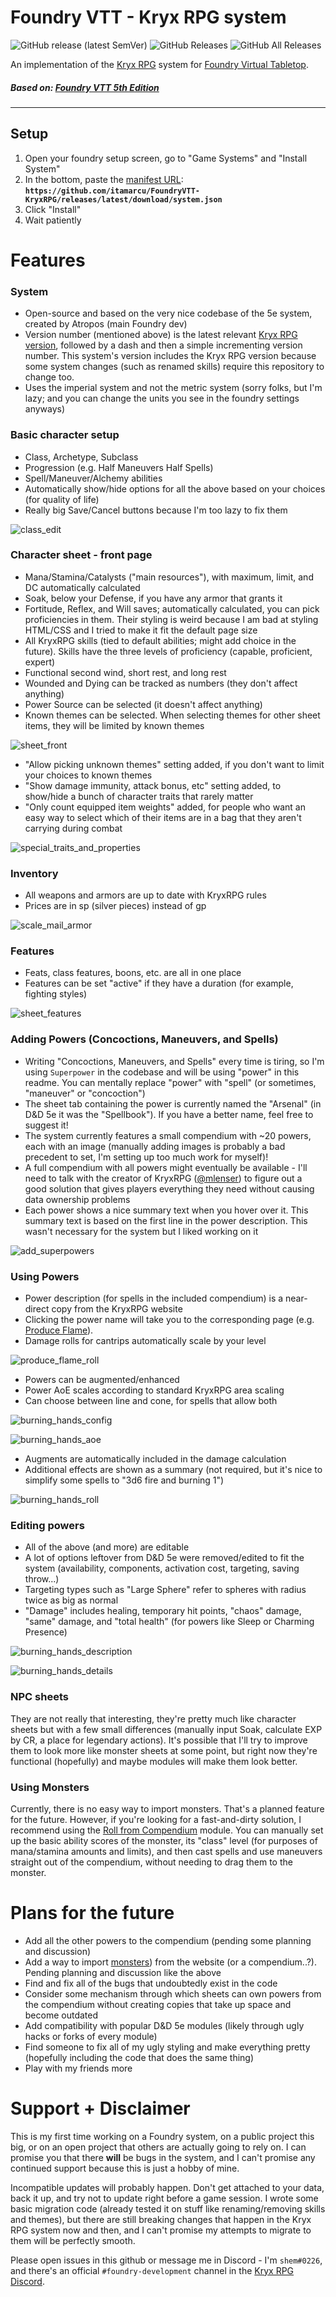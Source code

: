# Foundry VTT - Kryx RPG system

![GitHub release (latest SemVer)](https://img.shields.io/github/v/release/itamarcu/FoundryVTT-KryxRPG?style=for-the-badge) 
![GitHub Releases](https://img.shields.io/github/downloads/itamarcu/FoundryVTT-KryxRPG/latest/total?style=for-the-badge) 
![GitHub All Releases](https://img.shields.io/github/downloads/itamarcu/FoundryVTT-KryxRPG/total?style=for-the-badge&label=Downloads+total)  

An implementation of the [Kryx RPG](https://www.kryxrpg.com/) system for [Foundry Virtual Tabletop](http://foundryvtt.com).

##### Based on: [Foundry VTT 5th Edition](https://gitlab.com/foundrynet/dnd5e)

---

## Setup

1. Open your foundry setup screen, go to "Game Systems" and "Install System"
2. In the bottom, paste the [manifest URL](https://github.com/itamarcu/FoundryVTT-KryxRPG/releases/latest/download/system.json): **`https://github.com/itamarcu/FoundryVTT-KryxRPG/releases/latest/download/system.json`**
3. Click "Install"
4. Wait patiently

# Features

### System

- Open-source and based on the very nice codebase of the 5e system, created by Atropos (main Foundry dev)
- Version number (mentioned above) is the latest relevant [Kryx RPG version](https://www.kryxrpg.com/changelog/2020), followed by a dash and then a simple incrementing version number. This system's version includes the Kryx RPG version because some system changes (such as renamed skills) require this repository to change too.
- Uses the imperial system and not the metric system (sorry folks, but I'm lazy; and you can change the units you see in the foundry settings anyways)

### Basic character setup
- Class, Archetype, Subclass
- Progression (e.g. Half Maneuvers Half Spells)
- Spell/Maneuver/Alchemy abilities
- Automatically show/hide options for all the above based on your choices (for quality of life)
- Really big Save/Cancel buttons because I'm too lazy to fix them

![class_edit](metadata/class_edit.gif)


### Character sheet - front page

- Mana/Stamina/Catalysts ("main resources"), with maximum, limit, and DC automatically calculated
- Soak, below your Defense, if you have any armor that grants it
- Fortitude, Reflex, and Will saves; automatically calculated, you can pick proficiencies in them. Their styling is weird because I am bad at styling HTML/CSS and I tried to make it fit the default page size
- All KryxRPG skills (tied to default abilities; might add choice in the future). Skills have the three levels of proficiency (capable, proficient, expert)
- Functional second wind, short rest, and long rest
- Wounded and Dying can be tracked as numbers (they don't affect anything)
- Power Source can be selected (it doesn't affect anything)
- Known themes can be selected. When selecting themes for other sheet items, they will be limited by known themes

![sheet_front](metadata/sheet_front.png)

- "Allow picking unknown themes" setting added, if you don't want to limit your choices to known themes
- "Show damage immunity, attack bonus, etc" setting added, to show/hide a bunch of character traits that rarely matter
- "Only count equipped item weights" added, for people who want an easy way to select which of their items are in a bag that they aren't carrying during combat

![special_traits_and_properties](metadata/special_traits_and_properties.png)

### Inventory

- All weapons and armors are up to date with KryxRPG rules
- Prices are in sp (silver pieces) instead of gp

![scale_mail_armor](metadata/scale_mail_armor.png)

### Features

- Feats, class features, boons, etc. are all in one place
- Features can be set "active" if they have a duration (for example, fighting styles) 

![sheet_features](metadata/sheet_features.png)

### Adding Powers (Concoctions, Maneuvers, and Spells)

- Writing "Concoctions, Maneuvers, and Spells" every time is tiring, so I'm using `Superpower` in the codebase and will be using "power" in this readme. You can mentally replace "power" with "spell" (or sometimes, "maneuver" or "concoction")
- The sheet tab containing the power is currently named the "Arsenal" (in D&D 5e it was the "Spellbook"). If you have a better name, feel free to suggest it!  
- The system currently features a small compendium with ~20 powers, each with an image (manually adding images is probably a bad precedent to set, I'm setting up too much work for myself)!
- A full compendium with all powers might eventually be available - I'll need to talk with the creator of KryxRPG ([@mlenser](https://github.com/mlenser)) to figure out a good solution that gives players everything they need without causing data ownership problems
- Each power shows a nice summary text when you hover over it. This summary text is based on the first line in the power description. This wasn't necessary for the system but I liked working on it

![add_superpowers](metadata/add_superpowers.gif)

### Using Powers

- Power description (for spells in the included compendium) is a near-direct copy from the KryxRPG website
- Clicking the power name will take you to the corresponding page (e.g. [Produce Flame](https://www.kryxrpg.com/spells/produce-flame)).
- Damage rolls for cantrips automatically scale by your level

![produce_flame_roll](metadata/produce_flame_roll.png)

- Powers can be augmented/enhanced
- Power AoE scales according to standard KryxRPG area scaling
- Can choose between line and cone, for spells that allow both

![burning_hands_config](metadata/burning_hands_config.png)

![burning_hands_aoe](metadata/burning_hands_aoe.png)

- Augments are automatically included in the damage calculation
- Additional effects are shown as a summary (not required, but it's nice to simplify some spells to "3d6 fire and burning 1")

![burning_hands_roll](metadata/burning_hands_roll.png)

### Editing powers

- All of the above (and more) are editable
- A lot of options leftover from D&D 5e were removed/edited to fit the system (availability, components, activation cost, targeting, saving throw...)
- Targeting types such as "Large Sphere" refer to spheres with radius twice as big as normal
- "Damage" includes healing, temporary hit points, "chaos" damage, "same" damage, and "total health" (for powers like Sleep or Charming Presence)

![burning_hands_description](metadata/burning_hands_description.png)

![burning_hands_details](metadata/burning_hands_details.png)

### NPC sheets

They are not really that interesting, they're pretty much like character sheets but with a few small differences (manually input Soak, calculate EXP by CR, a place for legendary actions). It's possible that I'll try to improve them to look more like monster sheets at some point, but right now they're functional (hopefully) and maybe modules will make them look better.

### Using Monsters

Currently, there is no easy way to import monsters. That's a planned feature for the future.  However, if you're looking for a fast-and-dirty solution, I recommend using the [Roll from Compendium](https://github.com/itamarcu/roll-from-compendium) module.  You can manually set up the basic ability scores of the monster, its "class" level (for purposes of mana/stamina amounts and limits), and then cast spells and use maneuvers straight out of the compendium, without needing to drag them to the monster. 

# Plans for the future

- Add all the other powers to the compendium (pending some planning and discussion)
- Add a way to import [monsters](https://www.kryxrpg.com/monsters)) from the website (or a compendium..?). Pending planning and discussion like the above
- Find and fix all of the bugs that undoubtedly exist in the code
- Consider some mechanism through which sheets can own powers from the compendium without creating copies that take up space and become outdated
- Add compatibility with popular D&D 5e modules (likely through ugly hacks or forks of every module)
- Find someone to fix all of my ugly styling and make everything pretty (hopefully including the code that does the same thing)
- Play with my friends more

# Support + Disclaimer

This is my first time working on a Foundry system, on a public project this big, or on an open project that others are actually going to rely on. I can promise you that there **will** be bugs in the system, and I can't promise any continued support because this is just a hobby of mine.

Incompatible updates will probably happen. Don't get attached to your data, back it up, and try not to update right before a game session. I wrote some basic migration code (already tested it on stuff like renaming/removing skills and themes), but there are still breaking changes that happen in the Kryx RPG system now and then, and I can't promise my attempts to migrate to them will be perfectly smooth. 

Please open issues in this github or message me in Discord - I'm `shem#0226`, and there's an official `#foundry-development` channel in the [Kryx RPG Discord](https://discord.gg/jP8byZF).